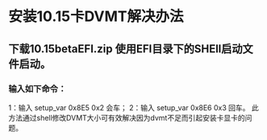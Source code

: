 # 安装10.15卡DVMT解决办法
## 下载10.15betaEFI.zip 使用EFI目录下的SHEll启动文件启动。
### 输入如下命令：
1：输入 setup_var 0x8E5 0x2 会车；
2：输入 setup_var 0x8E6 0x3 回车。
此方法通过shell修改DVMT大小可有效解决因为dvmt不足而引起安装卡显卡的问题。
